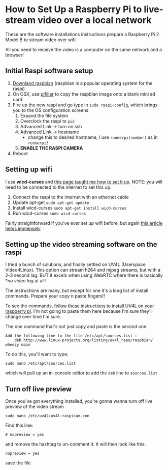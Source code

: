 # How to Set Up a Raspberry Pi to live-stream video over a local network

These are the software installations instructions prepare a Raspberry Pi 2 Model B to stream video over wifi.

All you need to receive the video is a computer on the same network and a browser!

## Initial Raspi software setup
1. [Downlaod raspbian](https://www.raspberrypi.org/downloads/) (raspbian is a popular operating system for the raspi)
2. On OSX, use [pifiller](http://ivanx.com/raspberrypi/) to copy the raspbian image onto a blank mini sd card
3. Fire up the new raspi and go type in `sudo raspi-config`, which brings you to the OS configuration screens
	1. Expand the file system
	2. Overclock the raspi to `pi2`
	3. Advanced Link -> turn on ssh
	4. Advanced Link -> hostname
		* change this to desired hostname, I use `runnerpi[number]` as in `runnerpi3`
	5. **ENABLE THE RASPI CAMERA**
4. Reboot

## Setting up wifi

I use **wicd-curses** and [this page taught me how to set it up](http://www.raspyfi.com/wi-fi-on-raspberry-pi-a-simple-guide/). NOTE: you will need to be connected to the internet to set this up.

1. Connect the raspi to the internet with an ethernet cable
2. Update apt-get
	```sudo apt-get update```
3. Install wicd-curses
	```sudo apt-get install wicd-curses```
4. Run wicd-curses
	```sudo wicd-curses```
	
Fairly straightforward if you've ever set up wifi before, but again [this article helps immensely](http://www.raspyfi.com/wi-fi-on-raspberry-pi-a-simple-guide/)

## Setting up the video streaming software on the raspi

I tried a bunch of solutions, and finally settled on UV4L (Userspace Video4Linux). This option can stream h264 and mjpeg streams, but with a 2-3 second lag. BUT it excels when using WebRTC where there is basically **no video lag* at all!

The instructions are many, but except for one it's a long list of install commands. Prepare your copy n paste fingers!!

To see the commands, [follow these instructions to install UV4L on your raspberry pi](http://www.linux-projects.org/modules/sections/index.php?op=viewarticle&artid=14). I'm not going to paste them here because I'm sure they'll change over time I'm sure.

The one command that's not just copy and paste is the second one:

```
Add the following line to the file /etc/apt/sources.list :
	deb http://www.linux-projects.org/listing/uv4l_repo/raspbian/ wheezy main
```

To do this, you'll want to type:

```sudo nano /etc/apt/sources.list```

which will pull up an in-console editor to add the `deb` line to `sources.list`


## Turn off live preview

Once you've got everything installed, you're gonna wanna turn off live preview of the video stream

```sudo nano /etc/uv4l/uv4l-raspicam.con```

Find this line:

```# nopreview = yes```

and remove the hashtag to un-comment it. It will then look like this:

```nopreview = yes```

save the file
